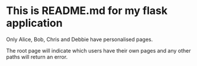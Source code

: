 # This is README.md for my flask application

Only Alice, Bob, Chris and Debbie have personalised pages.

The root page will indicate which users have their own pages and any other paths will return an error.